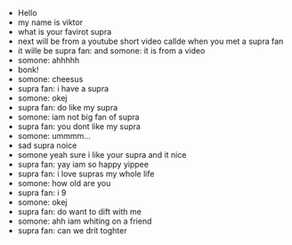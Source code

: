 -  Hello
-  my name is viktor
-  what is your favirot supra
-  next will be from a youtube short video callde when you met a supra fan
-  it wille be supra fan: and somone: it is from a video
-  somone: ahhhhh
-  bonk!
-  somone: cheesus
-  supra fan: i have a supra
-  somone: okej
-  supra fan: do like my supra
-  somone: iam not big fan of supra
-  supra fan: you dont like my supra
-  somone: ummmm...
-  sad supra noice
-  somone yeah sure i like your supra and it nice
-  supra fan: yay iam so happy yippee
-  supra fan: i love supras my whole life
-  somone: how old are you
-  supra fan: i 9
-  somone: okej
-  supra fan: do want to dift with me
-  somone: ahh iam whiting on a friend
-  supra fan: can we drit toghter

<!---
viktorh11/viktorh11 is a ✨ special ✨ repository because its `README.md` (this file) appears on your GitHub profile.
You can click the Preview link to take a look at your changes.
--->
